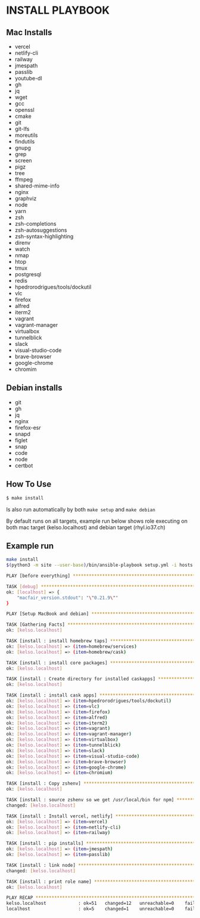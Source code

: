 # INSTALL PLAYBOOK

## Mac Installs
* vercel
* netlify-cli
* railway
* jmespath
* passlib
* youtube-dl
* gh
* jq
* wget
* gcc
* openssl
* cmake
* git
* git-lfs
* moreutils
* findutils
* gnupg
* grep
* screen
* pigz
* tree
* ffmpeg
* shared-mime-info
* nginx
* graphviz
* node
* yarn
* zsh
* zsh-completions
* zsh-autosuggestions
* zsh-syntax-highlighting
* direnv
* watch
* nmap
* htop
* tmux
* postgresql
* redis
* hpedrorodrigues/tools/dockutil
* vlc
* firefox
* alfred
* iterm2
* vagrant
* vagrant-manager
* virtualbox
* tunnelblick
* slack
* visual-studio-code
* brave-browser
* google-chrome
* chromim

## Debian installs

* git
* gh
* jq
* nginx
* firefox-esr
* snapd
* figlet
* snap
* code
* node
* certbot


## How To Use

```bash
$ make install
```

Is also run automatically by both `make setup` and `make debian`

By default runs on all targets, example run below shows role executing on both mac target (kelso.localhost) and debian target (rhyl.io37.ch)

## Example run

```bash
make install
$(python3 -m site --user-base)/bin/ansible-playbook setup.yml -i hosts --tags "install"

PLAY [before everything] **************************************************************************************************************

TASK [debug] **************************************************************************************************************************
ok: [localhost] => {
    "macfair_version.stdout": "\"0.21.9\""
}

PLAY [Setup MacBook and debian] *******************************************************************************************************

TASK [Gathering Facts] ****************************************************************************************************************
ok: [kelso.localhost]

TASK [install : install homebrew taps] ************************************************************************************************
ok: [kelso.localhost] => (item=homebrew/services)
ok: [kelso.localhost] => (item=homebrew/cask)

TASK [install : install core packages] ************************************************************************************************
ok: [kelso.localhost]

TASK [install : Create directory for installed caskapps] ******************************************************************************
ok: [kelso.localhost]

TASK [install : install cask apps] ****************************************************************************************************
ok: [kelso.localhost] => (item=hpedrorodrigues/tools/dockutil)
ok: [kelso.localhost] => (item=vlc)
ok: [kelso.localhost] => (item=firefox)
ok: [kelso.localhost] => (item=alfred)
ok: [kelso.localhost] => (item=iterm2)
ok: [kelso.localhost] => (item=vagrant)
ok: [kelso.localhost] => (item=vagrant-manager)
ok: [kelso.localhost] => (item=virtualbox)
ok: [kelso.localhost] => (item=tunnelblick)
ok: [kelso.localhost] => (item=slack)
ok: [kelso.localhost] => (item=visual-studio-code)
ok: [kelso.localhost] => (item=brave-browser)
ok: [kelso.localhost] => (item=google-chrome)
ok: [kelso.localhost] => (item=chromium)

TASK [install : Copy zshenv] **********************************************************************************************************
ok: [kelso.localhost]

TASK [install : source zshenv so we get /usr/local/bin for npm] ***********************************************************************
changed: [kelso.localhost]

TASK [install : Install vercel, netlify] **********************************************************************************************
ok: [kelso.localhost] => (item=vercel)
ok: [kelso.localhost] => (item=netlify-cli)
ok: [kelso.localhost] => (item=railway)

TASK [install : pip installs] *********************************************************************************************************
ok: [kelso.localhost] => (item=jmespath)
ok: [kelso.localhost] => (item=passlib)

TASK [install : link node] ************************************************************************************************************
changed: [kelso.localhost]

TASK [install : print role name] ******************************************************************************************************
ok: [kelso.localhost]

PLAY RECAP ****************************************************************************************************************************
kelso.localhost            : ok=51   changed=12   unreachable=0    failed=0    skipped=34   rescued=0    ignored=0
localhost                  : ok=5    changed=1    unreachable=0    failed=0    skipped=1    rescued=0    ignored=0
```
